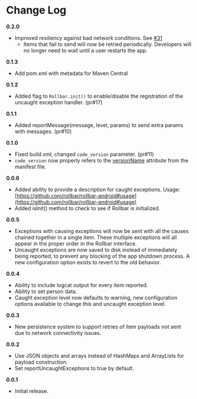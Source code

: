 # Change Log

**0.2.0**

- Improved resiliency against bad network conditions. See [#31](https://github.com/rollbar/rollbar-android/pull/31)
    - Items that fail to send will now be retried periodically. Developers will no longer need to wait until a user restarts the app.

**0.1.3**
- Add pom.xml with metadata for Maven Central

**0.1.2**
- Added flag to `Rollbar.init()` to enable/disable the registration of the uncaught exception handler. (pr#17)

**0.1.1**
- Added reportMessage(message, level, params) to send extra params with messages. (pr#10)

**0.1.0**
- Fixed build.xml, changed `code_version` parameter. (pr#11)
- `code_version` now properly refers to the [versionName](http://developer.android.com/reference/android/content/pm/PackageInfo.html#versionName) attribute from the manifest file.

**0.0.6**
- Added ability to provide a description for caught exceptions. Usage: [https://github.com/rollbar/rollbar-android#usage](https://github.com/rollbar/rollbar-android#usage)
- Added isInit() method to check to see if Rollbar is initialized.

**0.0.5**
- Exceptions with causing exceptions will now be sent with all the causes chained together in a single item. These multiple exceptions will all appear in the proper order in the Rollbar interface.
- Uncaught exceptions are now saved to disk instead of immediately being reported, to prevent any blocking of the app shutdown process. A new configuration option exists to revert to the old behavior.

**0.0.4**
- Ability to include logcat output for every item reported.
- Ability to set person data.
- Caught exception level now defaults to warning, new configuration options available to change this and uncaught exception level.

**0.0.3**
- New persistence system to support retries of item payloads not sent due to network connectivity issues.

**0.0.2**
- Use JSON objects and arrays instead of HashMaps and ArrayLists for payload construction.
- Set reportUncaughtExceptions to true by default.

**0.0.1**
- Initial release.
